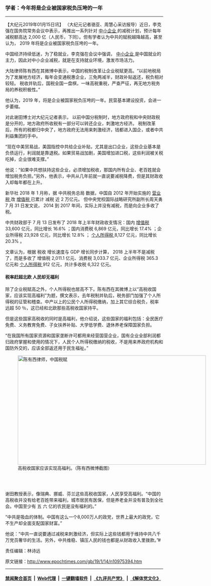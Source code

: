 ### 学者：今年将是企业被国家税负压垮的一年
------------------------

<p>
 【大纪元2019年01月15日讯】
 <span class="s1">
  （大纪元记者骆亚、周慧心采访报导）近日，李克强在国务院常务会议中表示，再推出一系列针对
  <a href="http://www.epochtimes.com/gb/tag/%E4%B8%AD%E5%B0%8F%E4%BC%81%E4%B8%9A.html">
   中小企业
  </a>
  的减税计划，预计每年减税额高达
 </span>
 <span class="s2">
  2,000
 </span>
 <span class="s1">
  亿（人民币，下同）。但有学者认为中共的赋税越降越高，甚至认为，
 </span>
 <span class="s2">
  2019
 </span>
 <span class="s1">
  年将是企业被国家税负压垮的一年。
 </span>
</p>
<p class="p1">
 <span class="s1">
  中国经济持续低迷，为了稳就业，李克强在会议中强调，
  <a href="http://www.epochtimes.com/gb/tag/%E4%B8%AD%E5%B0%8F%E4%BC%81%E4%B8%9A.html">
   中小企业
  </a>
  是中国就业的主力，因此对中小企业减税，就是在支持就业环境，激发市场活力。
 </span>
</p>
<p class="p1">
 <span class="s1">
  大陆律师陈有西在其微博中表示，中国的税制改革让企业税赋更高。“以前地税局为了发展地方经济，每年会变通税惠企业，三免两减半，财政补贴返还，税负相对较轻。
 </span>
 <span class="s1">
  税收并轨后，国税全国一盘棋，一味高税重税，严查严征，再无地方税务局的养税积极性。”
 </span>
</p>
<p class="p1">
 <span class="s2">
  他认为，2019
 </span>
 <span class="s1">
  年，将是企业被国家税负压垮的一年。民营基本建设投资，会进一步萎缩。
 </span>
</p>
<p class="p1">
 <span class="s1">
  对此谢田博士对大纪元记者表示，
 </span>
 <span class="s3">
  以前中国分税制时，地方政府税和中央财政税是分开的，地方政府所收税有一部分可以转还企业，刺激地方经济。
 </span>
 <span class="s1">
  税制改革后，所有的税都归中央了，地方政府无法用来刺激经济，钱都进入国企，或者中共利益集团的手中。
 </span>
</p>
<p class="p2">
 <span class="s1">
  “现在中美贸易战，美国指控中共给企业补贴，尤其是出口企业，这些企业基本是负债运行，利润就是靠退税。如果贸易战加剧，美国增加进口税，这些利润被关税吃掉，企业很难支撑。”
 </span>
</p>
<p class="p2">
 <span class="s1">
  他说：“如果中共想扶持这些企业，必须增加税收，那国内所有企业、老百姓就会增加税务负担。”另外，他表示，中共从几年前就一直说要减税降费，但是其财政收入却每年都在上升。
 </span>
</p>
<p class="p1">
 <span class="s1">
  新华社
 </span>
 <span class="s2">
  2018
 </span>
 <span class="s1">
  年
 </span>
 <span class="s2">
  1
 </span>
 <span class="s1">
  月称，据
 </span>
 <span class="s4">
  中共税务总局
 </span>
 <span class="s1">
  数据，中国自
 </span>
 <span class="s2">
  2012
 </span>
 <span class="s1">
  年开始实施的
  <a href="http://www.epochtimes.com/gb/tag/%E8%90%A5%E4%B8%9A%E7%A8%8E.html">
   营业税
  </a>
  改
  <a href="http://www.epochtimes.com/gb/tag/%E5%A2%9E%E5%80%BC%E7%A8%8E.html">
   增值税
  </a>
  已累计
 </span>
 <span class="s4">
  减税
 </span>
 <span class="s1">
  近
 </span>
 <span class="s2">
  2
 </span>
 <span class="s1">
  万亿元。
 </span>
 <span class="s1">
  但中央党校国际战略研究所副所长周天勇
 </span>
 <span class="s2">
  7
 </span>
 <span class="s1">
  月
 </span>
 <span class="s2">
  31
 </span>
 <span class="s1">
  日发文说，
 </span>
 <span class="s2">
  2014
 </span>
 <span class="s1">
  到
 </span>
 <span class="s2">
  2017
 </span>
 <span class="s1">
  年间，实际上并没有减税，而是向企业多收了税。
 </span>
</p>
<p class="p1">
 <span class="s1">
  中共财政部于
 </span>
 <span class="s2">
  7
 </span>
 <span class="s1">
  月
 </span>
 <span class="s2">
  13
 </span>
 <span class="s1">
  日发布了
 </span>
 <span class="s2">
  2018
 </span>
 <span class="s1">
  年上半年财政收支情况：国内
 </span>
 <span class="s4">
  <a href="http://www.epochtimes.com/gb/tag/%E5%A2%9E%E5%80%BC%E7%A8%8E.html">
   增值税
  </a>
 </span>
 <span class="s2">
  33,600
 </span>
 <span class="s1">
  亿元，同比增长
 </span>
 <span class="s2">
  16.6%
 </span>
 <span class="s1">
  ；国内消费税
 </span>
 <span class="s2">
  6,869
 </span>
 <span class="s1">
  亿元，同比增长
 </span>
 <span class="s2">
  17.4%
 </span>
 <span class="s1">
  ；企业所得税
 </span>
 <span class="s2">
  23,928
 </span>
 <span class="s1">
  亿元，同比增长
 </span>
 <span class="s2">
  12.8%
 </span>
 <span class="s1">
  ；
  <a href="http://www.epochtimes.com/gb/tag/%E4%B8%AA%E4%BA%BA%E6%89%80%E5%BE%97%E7%A8%8E.html">
   个人所得税
  </a>
 </span>
 <span class="s2">
  8,127
 </span>
 <span class="s1">
  亿元，同比增长
 </span>
 <span class="s2">
  20.3%
 </span>
 <span class="s1">
  。
 </span>
</p>
<p class="p1">
 <span class="s1">
  文章认为，根据
 </span>
 <span class="s4">
  税收
 </span>
 <span class="s1">
  增长速度与
 </span>
 <span class="s2">
  GDP
 </span>
 <span class="s1">
  增长同步计算，
 </span>
 <span class="s2">
  2018
 </span>
 <span class="s1">
  上半年不是减税了，而是多收了
 </span>
 <span class="s4">
  增值税
 </span>
 <span class="s2">
  2,011.1
 </span>
 <span class="s1">
  亿元、消费税
 </span>
 <span class="s2">
  3,033.7
 </span>
 <span class="s1">
  亿元、企业所得税
 </span>
 <span class="s2">
  365.3
 </span>
 <span class="s1">
  亿元和
  <a href="http://www.epochtimes.com/gb/tag/%E4%B8%AA%E4%BA%BA%E6%89%80%E5%BE%97%E7%A8%8E.html">
   个人所得税
  </a>
 </span>
 <span class="s2">
  912
 </span>
 <span class="s1">
  亿元，共计多收税
 </span>
 <span class="s2">
  6,322
 </span>
 <span class="s1">
  亿元。
 </span>
</p>
<h4 class="p1">
 <span class="s1">
  税率赶超北欧
 </span>
 <span class="s1">
  人民却无福利
 </span>
</h4>
<p class="p1">
 <span class="s1">
  除了企业税赋高之外，个人所得税也居高不下。陈有西在其微博上以“高税收国家，应该实现高福利”为题，撰文表示，去年税制并轨后，税务部门加强了个人所得税的征管和稽查。中产以上的公民个人所得税缴纳，加上其它综合税负，税率
 </span>
 <span class="s5">
  远超
 </span>
 <span class="s2">
  50
 </span>
 <span class="s1">
  ％，这已经和北欧那些高税收国家持平。
 </span>
</p>
<p class="p1">
 <span class="s1">
  但是这些国家高税收的同时是高福利，他介绍说，这些国家的福利包括：全民医疗免费、义务教育免费、子女扶养补贴、大学低学费、退休养老保障国家负担。
 </span>
</p>
<p class="p1">
 <span class="s1">
  “在我国所有国家资源和国家垄断许可都用来经营国营企业，国有企业全部利润都归政府掌握和使用的情况下，人民个人所得税缴纳的税收，不是用来养政府机构和国防外交的，应该全部返还用于民生福祉。”
 </span>
</p>
<figure class="wp-caption aligncenter" id="attachment_10975440" style="width: 600px">
 <a href="http://i.epochtimes.com/assets/uploads/2019/01/chen-youxi.jpg">
  <img alt="陈有西律师，中国税赋" class="size-large wp-image-10975440" height="349" src="http://i.epochtimes.com/assets/uploads/2019/01/chen-youxi-600x349.jpg" width="600"/>
 </a>
 <br/><figcaption class="wp-caption-text">
  高税收国家应该实现高福利。（陈有西微博截图）
 </figcaption><br/>
</figure><br/>
<p class="p1">
 <span class="s1">
  谢田教授表示，像瑞典、挪威、芬兰这些高税收国家，人民享受高福利。“中国的高税收并没有给老百姓带来福利，城市居民有医保，但是养老金并没有普及到全社会。中国至少有
 </span>
 <span class="s2">
  五
 </span>
 <span class="s1">
  六
 </span>
 <span class="s1">
  亿的农民是没有福利的。”
 </span>
</p>
<p class="p2">
 <span class="s1">
  “中共是吸血的体制。中国有这么一个8,000万人的政党，世界上最大的政党，它不生产却全面支配国家财富。”
 </span>
</p>
<p class="p3">
 <span class="s1">
  他说：“中共一直说要通过减税来刺激经济，但实际上这些钱都用于维持中共八千万党员奢华的生活。另外，中共维稳、镇压人民的钱也都是从财政收入里拨款。”#
 </span>
</p>
<p class="p3">
 责任编辑：林诗远
</p>

原文链接：http://www.epochtimes.com/gb/19/1/14/n10975394.htm


------------------------
#### [禁闻聚合首页](https://github.com/gfw-breaker/banned-news/blob/master/README.md) &nbsp;|&nbsp; [Web代理](https://github.com/gfw-breaker/open-proxy/blob/master/README.md) &nbsp;|&nbsp; [一键翻墙软件](https://github.com/gfw-breaker/nogfw/blob/master/README.md) &nbsp;|&nbsp; [《九评共产党》](https://github.com/gfw-breaker/9ping.md/blob/master/README.md#九评之一评共产党是什么) &nbsp;|&nbsp; [《解体党文化》](https://github.com/gfw-breaker/jtdwh.md/blob/master/README.md#绪论)